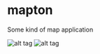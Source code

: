 # mapton
Some kind of map application

![alt tag](https://mapton.org/wp-content/uploads/2019/06/2019-06-23-200212_1280x800_scrot.png)
![alt tag](https://mapton.org/wp-content/uploads/2019/06/2019-06-27-201602_1280x800_scrot.png)
